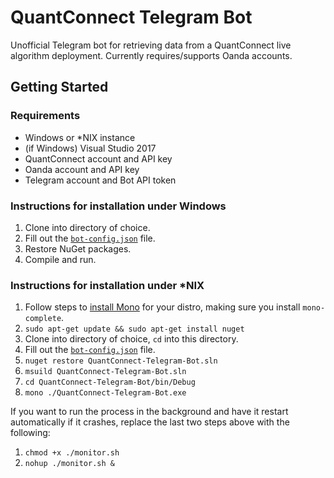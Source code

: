 # QuantConnect Telegram Bot

Unofficial Telegram bot for retrieving data from a QuantConnect live algorithm deployment. Currently requires/supports Oanda accounts.

## Getting Started

### Requirements

 * Windows or *NIX instance
 * (if Windows) Visual Studio 2017
 * QuantConnect account and API key
 * Oanda account and API key
 * Telegram account and Bot API token

### Instructions for installation under Windows

1. Clone into directory of choice.
1. Fill out the [`bot-config.json`](https://github.com/Doggie52/QuantConnect-Telegram-Bot/blob/master/QuantConnect-Telegram-Bot/bot-config.json) file.
1. Restore NuGet packages.
1. Compile and run.

### Instructions for installation under *NIX

1. Follow steps to [install Mono](https://www.mono-project.com/download/stable/#download-lin-ubuntu) for your distro, making sure you install `mono-complete`.
1. `sudo apt-get update && sudo apt-get install nuget`
1. Clone into directory of choice, `cd` into this directory.
1. Fill out the [`bot-config.json`](https://github.com/Doggie52/QuantConnect-Telegram-Bot/blob/master/QuantConnect-Telegram-Bot/bot-config.json) file.
1. `nuget restore QuantConnect-Telegram-Bot.sln`
1. `msuild QuantConnect-Telegram-Bot.sln`
1. `cd QuantConnect-Telegram-Bot/bin/Debug`
1. `mono ./QuantConnect-Telegram-Bot.exe`

If you want to run the process in the background and have it restart automatically if it crashes, replace the last two steps above with the following:

1. `chmod +x ./monitor.sh`
1. `nohup ./monitor.sh &`
